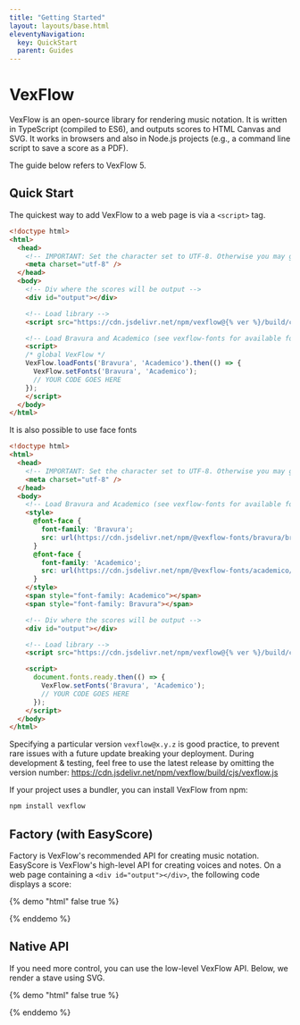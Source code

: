 ```yaml
---
title: "Getting Started"
layout: layouts/base.html
eleventyNavigation:
  key: QuickStart
  parent: Guides
---
```


# VexFlow

VexFlow is an open-source library for rendering music notation. It is written in TypeScript (compiled to ES6), and outputs scores to HTML Canvas and SVG. It works in browsers and also in Node.js projects (e.g., a command line script to save a score as a PDF).

The guide below refers to VexFlow 5.

## Quick Start

The quickest way to add VexFlow to a web page is via a `<script>` tag.

```html
<!doctype html>
<html>
  <head>
    <!-- IMPORTANT: Set the character set to UTF-8. Otherwise you may get weird symbols on the score. -->
    <meta charset="utf-8" />
  </head>
  <body>
    <!-- Div where the scores will be output -->
    <div id="output"></div>

    <!-- Load library -->
    <script src="https://cdn.jsdelivr.net/npm/vexflow@{% ver %}/build/cjs/vexflow-core.js"></script>

    <!-- Load Bravura and Academico (see vexflow-fonts for available fonts) -->
    <script>
    /* global VexFlow */
    VexFlow.loadFonts('Bravura', 'Academico').then(() => {
      VexFlow.setFonts('Bravura', 'Academico');
      // YOUR CODE GOES HERE
    });
    </script>
  </body>
</html>
```

It is also possible to use face fonts 

```html
<!doctype html>
<html>
  <head>
    <!-- IMPORTANT: Set the character set to UTF-8. Otherwise you may get weird symbols on the score. -->
    <meta charset="utf-8" />
  </head>
  <body>
    <!-- Load Bravura and Academico (see vexflow-fonts for available fonts) -->
    <style>
      @font-face {
        font-family: 'Bravura';
        src: url(https://cdn.jsdelivr.net/npm/@vexflow-fonts/bravura/bravura.woff2) format(woff2);
      }
      @font-face {
        font-family: 'Academico';
        src: url(https://cdn.jsdelivr.net/npm/@vexflow-fonts/academico/academico.woff2) format(woff2);
      }
    </style>
    <span style="font-family: Academico"></span>
    <span style="font-family: Bravura"></span>

    <!-- Div where the scores will be output -->
    <div id="output"></div>

    <!-- Load library -->
    <script src="https://cdn.jsdelivr.net/npm/vexflow@{% ver %}/build/cjs/vexflow.js"></script>

    <script>
      document.fonts.ready.then(() => {
        VexFlow.setFonts('Bravura', 'Academico');
        // YOUR CODE GOES HERE
      });
    </script>
  </body>
</html>
```

Specifying a particular version `vexflow@x.y.z` is good practice, to prevent rare issues with a future update breaking your deployment. During development &amp; testing, feel free to use the latest release by omitting the version number: https://cdn.jsdelivr.net/npm/vexflow/build/cjs/vexflow.js

If your project uses a bundler, you can install VexFlow from npm:

```sh
npm install vexflow
```

## Factory (with EasyScore)

Factory is VexFlow's recommended API for creating music notation. EasyScore is VexFlow's high-level API for creating voices and notes. On a web page containing a `<div id="output"></div>`, the following code displays a score:

{% demo "html" false true %}
<!doctype html>
<html>
  <head>
    <!-- IMPORTANT: Set the character set to UTF-8. Otherwise you may get weird symbols on the score. -->
    <meta charset="utf-8" />
  </head>
  <body>
    <div id="output"></div>
    <script src="https://cdn.jsdelivr.net/npm/vexflow@{% ver %}/build/cjs/vexflow-core.js"></script>
    <script>
    /* global VexFlow */
    VexFlow.loadFonts('Bravura', 'Academico').then(() => {
      VexFlow.setFonts('Bravura', 'Academico');
      const factory = new VexFlow.Factory({
        renderer: { elementId: 'output', width: 500, height: 200 },
      });
      const score = factory.EasyScore();
      const system = factory.System();
      system
        .addStave({
          voices: [
            score.voice(score.notes('C#5/q, B4, A4, G#4', { stem: 'up' })),
            score.voice(score.notes('C#4/h, C#4', { stem: 'down' })),
          ],
        })
        .addClef('treble')
        .addTimeSignature('4/4');
      factory.draw();
    });
    </script>
  </body>
</html>
{% enddemo %}

## Native API

If you need more control, you can use the low-level VexFlow API. Below, we render a stave using SVG.

{% demo "html" false true %}
<!doctype html>
<html>
  <head>
    <!-- IMPORTANT: Set the character set to UTF-8. Otherwise you may get weird symbols on the score. -->
    <meta charset="utf-8" />
  </head>
  <body>
  <!-- Div where the scores will be output -->
  <div id="output"></div>
  <!-- Load library -->
  <script src="https://cdn.jsdelivr.net/npm/vexflow@{% ver %}/build/cjs/vexflow-core.js"></script>
  <script>
  /* global VexFlow */
  VexFlow.loadFonts('Bravura', 'Academico').then(() => {
    VexFlow.setFonts('Bravura', 'Academico');
    const { Renderer, Stave } = VexFlow;
    // Create an SVG renderer and attach it to the DIV element with id="output".
    const div = document.getElementById('output');
    const renderer = new Renderer(div, Renderer.Backends.SVG);
    // Configure the rendering context.
    renderer.resize(500, 500);
    const context = renderer.getContext();
    context.setFont('Arial', 10);
    // Create a stave of width 400 at position 10, 40.
    const stave = new Stave(10, 40, 400);
    // Add a clef and time signature.
    stave.addClef('treble').addTimeSignature('4/4');
    // Connect it to the rendering context and draw!
    stave.setContext(context).draw();
  });
  </script>
  </body>
</html>
{% enddemo %}